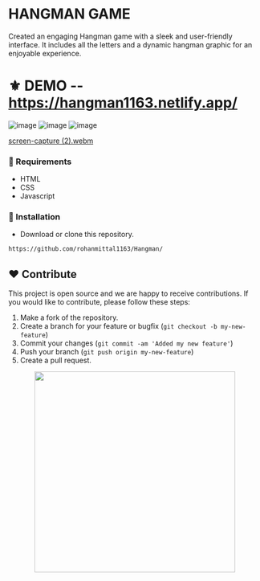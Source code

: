 # HANGMAN GAME

Created an engaging Hangman game with a sleek and user-friendly interface. It includes all the letters and a dynamic hangman graphic for an enjoyable experience.








# ⚜ DEMO -- https://hangman1163.netlify.app/
![image](https://github.com/rohanmittal1163/Hangman/assets/97821844/457173f4-b284-4f04-9a92-cedd44774e9c)
![image](https://github.com/rohanmittal1163/Hangman/assets/97821844/03ddce93-ea6b-4b0c-838c-110d2f97ed0d)
![image](https://github.com/rohanmittal1163/Hangman/assets/97821844/39a58c65-8359-4848-8c8a-d4da4b80ce22)

[screen-capture (2).webm](https://github.com/rohanmittal1163/Hangman/assets/97821844/827f68ad-391a-4874-b824-18467dc66517)


### 📌 Requirements 

- HTML 
- CSS 
- Javascript

### 🔰 Installation 

- Download or clone this repository.
```bash
https://github.com/rohanmittal1163/Hangman/
```
## ❤ Contribute
This project is open source and we are happy to receive contributions. If you would like to contribute, please follow these steps:

1. Make a fork of the repository.
2. Create a branch for your feature or bugfix (`git checkout -b my-new-feature`)
3. Commit your changes (`git commit -am 'Added my new feature'`)
4. Push your branch (`git push origin my-new-feature`)
5. Create a pull request.

<p align="center">
  <img src="https://user-images.githubusercontent.com/104341274/210186277-0d434bb0-80c0-43a9-b6b0-2e42e18c31a9.png" width="400" />
</p>
